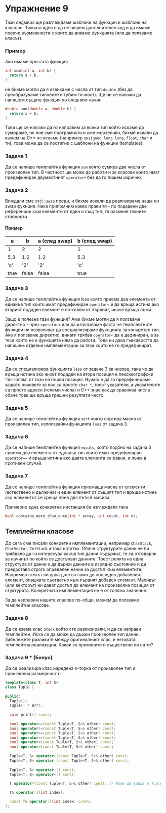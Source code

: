 # Упражнение 9
Тази седмица ще разглеждаме шаблони на функции и шаблони на класове. Тяхната идея е да не пишем допълнителен код и да имаме повече възможности с които да викаме функцията (или да ползваме класът).

### Пример
Ако имаме простата функция 

```c++
int sum(int a, int b) {
  return a + b;
}
```

не бихме могли да я извикаме с числа от тип `double` (без да преобразуваме типовете и губим точност). Ще ни се наложи да напишем същата функция по следният начин 
```c++
double sum(double a, double b) {
  return a + b;
}
```
Това ще се наложи да го направим за всеки тип който искаме да сумираме, но ние сме програмисти и сме мързеливи, бихме искали да кажем на C++ че искаме (например `unsigned long long`, `float`, `char` и тн), това може да се постигне с шаблони на функции (templates).

### Задача 1
Да се напише темплейтна функция `sum` която сумира две числа от произволен тип. 
В частност ще може да работи и за класове които имат предефиниран двуместният `operator+` без да го пишем изрично.

### Задача 2
Виждали сме `std::swap` преди, и бихме искали да реализираме наша си swap фукнция. 
Нека припомним какво прави тя - по подадени две референции към елементи от един и същ тип, тя разменя техните стойности

#### Пример

|   a   |   b   |   a (след swap) | b (след swap) |
| ----- | ----- | --------------- | ------------- |
|   1   |   2   |        2        |      1        |
|  5.3  |  1.2  |       1.2       |     5.3       |
|  'c'  |  '2'  |       '2'       |     'c'       |
| true  | false |      false      |     true      |

### Задача 3
Да се напише темплейтна функция less която приема два елемента от еднакъв тип които имат предефиниран `operator<` и да връща истина ако вторият подаден елемент е по-голям от първият, иначе връща лъжа.

Защо е полезна тази функция? Ами бихме могли да я ползваме директно - чрез `operator<` или да използваме факта че темплейтните функции ни позволяват да специализираме фукнцията за конкретен тип. Ако я ползваме директно, винаги трябва `operator<` да е дефиниран, а за тези които не е функцията няма да работи. Това ни дава гъвкавостта да напишем отделни имплементации за тези които не го предефинират.

### Задача 4
Да се специализира функцията `less` от задача 3 за низове, така че да връща истина ако низът подаден на втора позиция е лексикографски 'по-голям' от този на първа позиция. 
Нужно е да го предефинираме защото низовете за нас са просто `char *`, тоест указатели, а указателите са просто адреси (големи числа) и C++ знае как да сравнява числа обаче това ще връща грешни резултати често.

### Задача 5
Да се напише темплейтна функция `sort` която сортира масив от произволен тип, използвайки функцията `less` от задача 3.

### Задача 6
Да се напише темплейтна функция `equals`, която подбно на задача 3 приема два елемента от еднакъв тип които имат предефиниран `operator==` и връща истина ако двата елемента са равни, и лъжа в противен случай.

### Задача 7
Да се напише темплейтна функция приемаща масив от елементи (естествено и дължина) и един елемент от същият тип и връща истина ако елементът се среща поне два пъти в масива.

Примерно една конкретна инстанция би изглеждала така
```c++
bool contains_more_than_once(int * array, int count, int n);
```

## Темплейтни класове
До сега сме писали конкретни имплементации, например `CharStack`, `CharVector`, `IntStack` и така нататък.
Обаче структурите данни не би трябвало да ги интересува какъв тип данни съдържат, те са отговорни за начинът по който се достъпват данните. Тоест ролята на една структура от данни е да държи данните в изрядно състояние и да предоставя строго определен начин за достъп към елементите.
Например стекът ни дава достъп само до последно добавеният елемент, опашката съответно към първият добавен елемент. Масивът (или векторът) ни дават достъп до елемент на произволна позиция от стуктурата. Конкретната имплементация не е от голямо значение.

За да направим нашите класове по-общи, можем да ползваме темплейтни класове.

### Задача 8
Да се вземе клас `Stack` който сте реализирали, и да се направи темплейтен. Иска се да може да държи произволен тип данни. Забележете разликите между оригиналният клас, и неговата темплейтна реализация. Какви са промените и съществени ли са те?

### Задача 9 * (Бонус)  
Да се реализира клас наредена n-торка от произволен тип и произволна размерност n.


```c++
template<class T, int S>
class Tuple {
  
public:
  Tuple();
  Tuple(T * arr);
 
  void print() const;
  
  bool operator==(const Tuple<T, S>& other) const;
  bool operator!=(const Tuple<T, S>& other) const;
  bool operator>=(const Tuple<T, S>& other) const;
  bool operator<=(const Tuple<T, S>& other) const;
  bool operator<(const Tuple<T, S>& other) const;
  bool operator>(const Tuple<T, S>& other) const;
  
  Tuple<T, S> operator+(const Tuple<T, S>& other) const;
  Tuple<T, S> operator-(const Tuple<T, S>& other) const;
  
  Tuple<T, S> operator-() const;
  Tuple<T, S> operator+() const;
  
  T operator*(const Tuple<T, S>& other) const; // Може да връща и Tuple<T, S> 

  T& operator[](int index);

  const T& operator[](int index) const;
};
```
